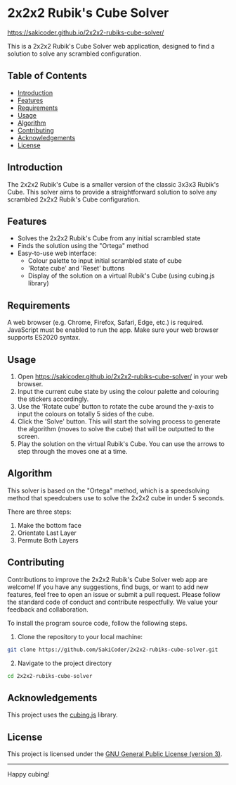 # 2x2x2 Rubik's Cube Solver

https://sakicoder.github.io/2x2x2-rubiks-cube-solver/ 

This is a 2x2x2 Rubik's Cube Solver web application, designed to find a solution to solve any scrambled configuration.

## Table of Contents
- [Introduction](#introduction)
- [Features](#features)
- [Requirements](#requirements)
- [Usage](#usage)
- [Algorithm](#algorithm)
- [Contributing](#contributing)
- [Acknowledgements](#acknowledgements)
- [License](#license)

## Introduction

The 2x2x2 Rubik's Cube is a smaller version of the classic 3x3x3 Rubik's Cube. This solver aims to provide a straightforward solution to solve any scrambled 2x2x2 Rubik's Cube configuration.

## Features

- Solves the 2x2x2 Rubik's Cube from any initial scrambled state
- Finds the solution using the "Ortega" method
- Easy-to-use web interface:
    - Colour palette to input initial scrambled state of cube
    - 'Rotate cube' and 'Reset' buttons
    - Display of the solution on a virtual Rubik's Cube (using cubing.js library)

## Requirements

A web browser (e.g. Chrome, Firefox, Safari, Edge, etc.) is required. JavaScript must be enabled to run the app. Make sure your web browser supports ES2020 syntax.

## Usage

1. Open https://sakicoder.github.io/2x2x2-rubiks-cube-solver/ in your web browser.
2. Input the current cube state by using the colour palette and colouring the stickers accordingly.
3. Use the 'Rotate cube' button to rotate the cube around the y-axis to input the colours on totally 5 sides of the cube.
4. Click the 'Solve' button. This will start the solving process to generate the algorithm (moves to solve the cube) that will be outputted to the screen.
5. Play the solution on the virtual Rubik's Cube. You can use the arrows to step through the moves one at a time.

## Algorithm

This solver is based on the "Ortega" method, which is a speedsolving method that speedcubers use to solve the 2x2x2 cube in under 5 seconds.

There are three steps:

1. Make the bottom face
2. Orientate Last Layer
3. Permute Both Layers

## Contributing

Contributions to improve the 2x2x2 Rubik's Cube Solver web app are welcome! If you have any suggestions, find bugs, or want to add new features, feel free to open an issue or submit a pull request. Please follow the standard code of conduct and contribute respectfully. We value your feedback and collaboration.

To install the program source code, follow the following steps.

1. Clone the repository to your local machine:

```bash
git clone https://github.com/SakiCoder/2x2x2-rubiks-cube-solver.git
```

2. Navigate to the project directory

```bash
cd 2x2x2-rubiks-cube-solver
```

## Acknowledgements

This project uses the [cubing.js](https://github.com/cubing/cubing.js) library.

## License

This project is licensed under the [GNU General Public License (version 3)](https://github.com/SakiCoder/2x2x2-rubiks-cube-solver/blob/main/LICENSE).

---

Happy cubing!
